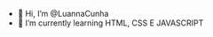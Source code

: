 - 👋 Hi, I’m @LuannaCunha
- 🌱 I’m currently learning HTML, CSS E JAVASCRIPT

<!---
LuannaCunha/LuannaCunha is a ✨ special ✨ repository because its `README.md` (this file) appears on your GitHub profile.
You can click the Preview link to take a look at your changes.
--->
